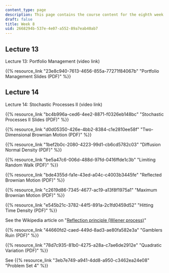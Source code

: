 ```yaml
---
content_type: page
description: This page contains the course content for the eighth week of class.
draft: false
title: Week 8
uid: 2668294b-537e-4e07-a552-89a7eab40ab7
---
```

## Lecture 13

Lecture 13: Portfolio Management (video link)

{{% resource_link "23e8c940-7613-4656-855a-77271f84067b" "Portfolio Management Slides (PDF)" %}}

## Lecture 14

Lecture 14: Stochastic Processes II (video link)

{{% resource_link "bc4b996a-ced6-4ee2-8871-f0326eb148bc" "Stochastic Processes II Slides (PDF)" %}}

{{% resource_link "d0d05350-426e-4bb2-8384-c1e2810ee58f" "Two-Dimensional Brownian Motion (PDF)" %}}

{{% resource_link "1bef2b0c-2080-4223-99d1-cb6cd5782c03" "Diffusion Normal Density (PDF)" %}}

{{% resource_link "be5a47c6-006d-488d-97fd-0416ffde1c3b" "Limiting Random Walk (PDF)" %}}

{{% resource_link "bde4355d-fa1e-43ed-a04c-c4003b3445fe" "Reflected Brownian Motion (PDF)" %}}

{{% resource_link "c2619d86-7345-4677-ac19-a13f8f1975a1" "Maximum Brownian Motion (PDF)" %}}

{{% resource_link "e545b21c-3782-44f5-891a-2c1fd0459d52" "Hitting Time Density (PDF)" %}}

See the Wikipedia article on "[Reflection principle (Wiener process)](https://en.wikipedia.org/wiki/Reflection_principle_%28Wiener_process%29)"

{{% resource_link "44660fd2-caed-449d-8ad3-ae80fa582e3a" "Gamblers Ruin (PDF)" %}}

{{% resource_link "78d7c935-81b0-4275-a28a-c7ae6de2912e" "Quadratic Variation (PDF)" %}}

See {{% resource_link "3eb7e749-a941-4dd8-a950-c3462ea24e08" "Problem Set 4" %}}